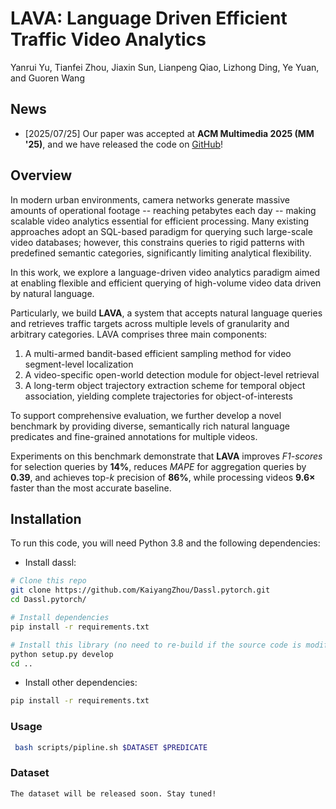 # LAVA: Language Driven Efficient Traffic Video Analytics

Yanrui Yu, Tianfei Zhou, Jiaxin Sun, Lianpeng Qiao, Lizhong Ding, Ye Yuan, and Guoren Wang

## News

- [2025/07/25] Our paper was accepted at **ACM Multimedia 2025 (MM '25)**, and we have released the code on [GitHub]((https://github.com/yuyanrui/Lava))!

## Overview
In modern urban environments, camera networks generate massive amounts of operational footage -- reaching petabytes each day -- making scalable video analytics essential for efficient processing. Many existing approaches adopt an SQL-based paradigm for querying such large-scale video databases; however, this constrains queries to rigid patterns with predefined semantic categories, significantly limiting analytical flexibility.

In this work, we explore a language-driven video analytics paradigm aimed at enabling flexible and efficient querying of high-volume video data driven by natural language. 

Particularly, we build **LAVA**, a system that accepts natural language queries and retrieves traffic targets across multiple levels of granularity and arbitrary categories. LAVA comprises three main components:  
1. A multi-armed bandit-based efficient sampling method for video segment-level localization  
2. A video-specific open-world detection module for object-level retrieval  
3. A long-term object trajectory extraction scheme for temporal object association, yielding complete trajectories for object-of-interests  

To support comprehensive evaluation, we further develop a novel benchmark by providing diverse, semantically rich natural language predicates and fine-grained annotations for multiple videos.

Experiments on this benchmark demonstrate that **LAVA** improves *F1-scores* for selection queries by **14%**, reduces *MAPE* for aggregation queries by **0.39**, and achieves top-*k* precision of **86%**, while processing videos **9.6×** faster than the most accurate baseline.

 
## Installation

To run this code, you will need Python 3.8 and the following dependencies:

* Install dassl: 
```bash
# Clone this repo
git clone https://github.com/KaiyangZhou/Dassl.pytorch.git
cd Dassl.pytorch/

# Install dependencies
pip install -r requirements.txt

# Install this library (no need to re-build if the source code is modified)
python setup.py develop
cd ..
```

* Install other dependencies:
```bash
pip install -r requirements.txt
```

### Usage
```bash
 bash scripts/pipline.sh $DATASET $PREDICATE
```
### Dataset

```bash
The dataset will be released soon. Stay tuned!
